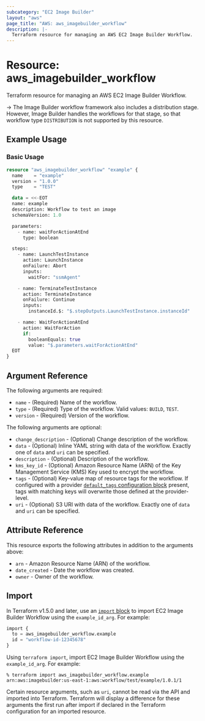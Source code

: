 ```yaml
---
subcategory: "EC2 Image Builder"
layout: "aws"
page_title: "AWS: aws_imagebuilder_workflow"
description: |-
  Terraform resource for managing an AWS EC2 Image Builder Workflow.
---
```

# Resource: aws_imagebuilder_workflow

Terraform resource for managing an AWS EC2 Image Builder Workflow.

-> The Image Builder workflow framework also includes a distribution stage. However, Image Builder handles the workflows for that stage, so that workflow type `DISTRIBUTION` is not supported by this resource.

## Example Usage

### Basic Usage

```terraform
resource "aws_imagebuilder_workflow" "example" {
  name    = "example"
  version = "1.0.0"
  type    = "TEST"

  data = <<-EOT
  name: example
  description: Workflow to test an image
  schemaVersion: 1.0

  parameters:
    - name: waitForActionAtEnd
      type: boolean

  steps:
    - name: LaunchTestInstance
      action: LaunchInstance
      onFailure: Abort
      inputs:
        waitFor: "ssmAgent"

    - name: TerminateTestInstance
      action: TerminateInstance
      onFailure: Continue
      inputs:
        instanceId.$: "$.stepOutputs.LaunchTestInstance.instanceId"

    - name: WaitForActionAtEnd
      action: WaitForAction
      if:
        booleanEquals: true
        value: "$.parameters.waitForActionAtEnd"
  EOT
}
```

## Argument Reference

The following arguments are required:

* `name` - (Required) Name of the workflow.
* `type` - (Required) Type of the workflow. Valid values: `BUILD`, `TEST`.
* `version` - (Required) Version of the workflow.

The following arguments are optional:

* `change_description` - (Optional) Change description of the workflow.
* `data` - (Optional) Inline YAML string with data of the workflow. Exactly one of `data` and `uri` can be specified.
* `description` - (Optional) Description of the workflow.
* `kms_key_id` - (Optional) Amazon Resource Name (ARN) of the Key Management Service (KMS) Key used to encrypt the workflow.
* `tags` - (Optional) Key-value map of resource tags for the workflow. If configured with a provider [`default_tags` configuration block](https://registry.terraform.io/providers/hashicorp/aws/latest/docs#default_tags-configuration-block) present, tags with matching keys will overwrite those defined at the provider-level.
* `uri` - (Optional) S3 URI with data of the workflow. Exactly one of `data` and `uri` can be specified.

## Attribute Reference

This resource exports the following attributes in addition to the arguments above:

* `arn` - Amazon Resource Name (ARN) of the workflow.
* `date_created` - Date the workflow was created.
* `owner` - Owner of the workflow.

## Import

In Terraform v1.5.0 and later, use an [`import` block](https://developer.hashicorp.com/terraform/language/import) to import EC2 Image Builder Workflow using the `example_id_arg`. For example:

```terraform
import {
  to = aws_imagebuilder_workflow.example
  id = "workflow-id-12345678"
}
```

Using `terraform import`, import EC2 Image Builder Workflow using the `example_id_arg`. For example:

```console
% terraform import aws_imagebuilder_workflow.example arn:aws:imagebuilder:us-east-1:aws:workflow/test/example/1.0.1/1
```

Certain resource arguments, such as `uri`, cannot be read via the API and imported into Terraform. Terraform will display a difference for these arguments the first run after import if declared in the Terraform configuration for an imported resource.
